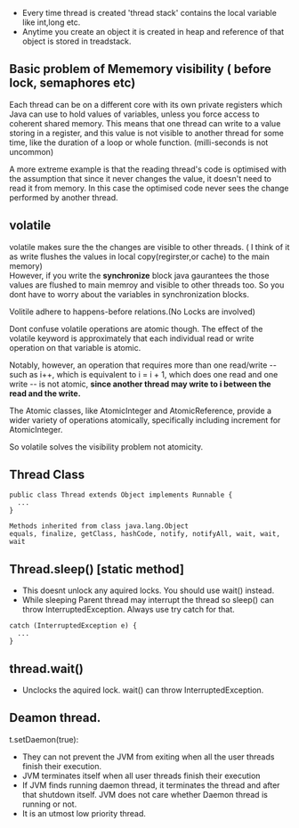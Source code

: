 
* Every time thread is created 'thread stack' contains the local variable like int,long etc. 
* Anytime you create an object it is created in heap and reference of that object is stored in treadstack. 

## Basic problem of Mememory visibility ( before lock, semaphores etc)
Each thread can be on a different core with its own private registers which Java can use to hold values of variables, unless you force access to coherent shared memory. This means that one thread can write to a value storing in a register, and this value is not visible to another thread for some time, like the duration of a loop or whole function. (milli-seconds is not uncommon)

A more extreme example is that the reading thread's code is optimised with the assumption that since it never changes the value, it doesn't need to read it from memory. In this case the optimised code never sees the change performed by another thread.


## volatile

volatile makes sure the the changes are visible to other threads. ( I think of it as write flushes the values in local copy(regirster,or cache) to the main memory)\
However, if you write the **synchronize** block java gaurantees the those values are flushed to main memroy and visible to other threads too. So you dont have to worry about the variables in synchronization blocks. 

Volitile adhere to happens-before relations.(No Locks are involved) 

Dont confuse volatile operations are atomic though. The effect of the volatile keyword is approximately that each individual read or write operation on that variable is atomic.

Notably, however, an operation that requires more than one read/write -- such as i++, which is equivalent to i = i + 1, which does one read and one write -- is not atomic, **since another thread may write to i between the read and the write.**

The Atomic classes, like AtomicInteger and AtomicReference, provide a wider variety of operations atomically, specifically including increment for AtomicInteger.

So volatile solves the visibility problem not atomicity. 

## Thread Class 
```
public class Thread extends Object implements Runnable {
  ...
}

Methods inherited from class java.lang.Object
equals, finalize, getClass, hashCode, notify, notifyAll, wait, wait, wait
```
## Thread.sleep()  [static method]
* This doesnt unlock any aquired locks. You should use wait() instead.
* While sleeping Parent thread may interrupt the thread so sleep() can throw InterruptedException. Always use try catch for that. 
```
catch (InterruptedException e) { 
  ...
}
```

## thread.wait()
* Unclocks the aquired lock. wait() can throw InterruptedException.


## Deamon thread.
t.setDaemon(true):
* They can not prevent the JVM from exiting when all the user threads finish their execution.
* JVM terminates itself when all user threads finish their execution
* If JVM finds running daemon thread, it terminates the thread and after that shutdown itself. JVM does not care whether Daemon thread is running or not.
* It is an utmost low priority thread.


